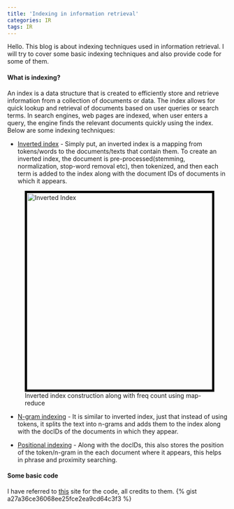 ```yaml
---
title: 'Indexing in information retrieval'
categories: IR
tags: IR
---
```


Hello. This blog is about indexing techniques used in information retrieval. I will try to cover some basic indexing techniques and also provide code for some of them.

#### **What is indexing?**
An index is a data structure that is created to efficiently store and retrieve information from a collection of documents or data. The index allows for quick lookup and retrieval of documents based on user queries or search terms. In search engines, web pages are indexed, when user enters a query, the engine finds the relevant documents quickly using the index. Below are some indexing techniques:

- <u>Inverted index</u> - Simply put, an inverted index is a mapping from tokens/words to the documents/texts that contain them. To create an inverted index, the document is pre-processed(stemming, normalization, stop-word removal etc), then tokenized, and then each term is added to the index along with the document IDs of documents in which it appears.
    
<figure>    
<img src="/assets/images/inverted_index_map_reduce.png" alt= "Inverted Index" width="650" height="450" display="block" style="border:5px solid black">
<figcaption text-align="center">Inverted index construction along with freq count using map-reduce</figcaption>
</figure>   

- <u>N-gram indexing</u> - It is similar to inverted index, just that instead of using tokens, it splits the text into n-grams and adds them to the index along with the docIDs of the documents in which they appear.

- <u>Positional indexing</u> - Along with the docIDs, this also stores the position of the token/n-gram in the each document where it appears, this helps in phrase and proximity searching.

<!-- As for textual search, indexing is also used to search for entities based on candidate entities. In this, we can think of documents as entities/esources in a knowledge base and the query as the candidate entities extracted from text, and we search for the resources that best link/match to these. -->

<!-- <span style="color:brown">**Compression**</span> - Indexes can become memory intensive, especially for large document collections, so compression techniques like dictionary encoding(replacing unique index terms with integer identifiers), variable byte encoding, gap encoding, front codint etc. I will discuss in detail about these in some other blog post. For now, please refer to [this](https://nlp.stanford.edu/IR-book/pdf/05comp.pdf). -->

#### **Some basic code**
I have referred to [this](https://nlpforhackers.io/building-a-simple-inverted-index-using-nltk/) site for the code, all credits to them.
{% gist a27a36ce36068ee25fce2ea9cd64c3f3 %}